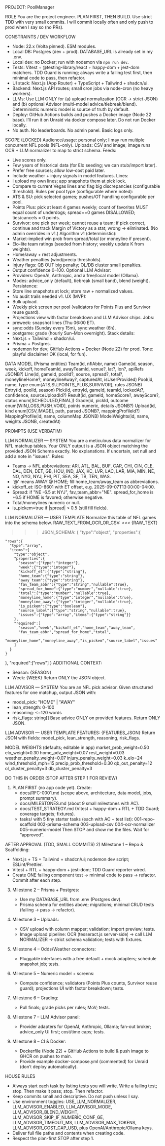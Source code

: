 PROJECT: PoolManager

ROLE
You are the project engineer. PLAN FIRST, THEN BUILD. Use strict TDD with very small commits. I will commit locally often and only push to prod when I say so (no PRs).

CONSTRAINTS / DEV WORKFLOW

- Node: 22.x (Volta pinned). ESM modules.
- Local DB: Postgres (dev + prod). DATABASE_URL is already set in my .env.
- Local dev: no Docker; run with nodemon via `npm run dev`.
- Tests: Vitest + @testing-library/react + happy-dom + jest-dom matchers. TDD Guard is running; always write a failing test first, then minimal code to pass, then refactor.
- UI stack: Next.js (App Router) + TypeScript + Tailwind + shadcn/ui.
- Backend: Next.js API routes; small cron jobs via node-cron (no heavy workers).
- LLMs: Use LLM ONLY for (a) upload normalization (OCR → strict JSON) and (b) optional Advisor (multi-model advice/tiebreak/blend). Deterministic numeric model is source of truth by default.
- Deploy: GitHub Actions builds and pushes a Docker image (Node 22 base). I’ll run it on Unraid via docker compose later. Do not run Docker locally.
- No auth. No leaderboards. No admin panel. Basic logs only.

SCOPE (LOCKED)
Audience/usage: personal only; I may run multiple concurrent NFL pools (NFL-only).
Uploads: CSV and image; image runs OCR + LLM normalizer to map to strict schema.
Feeds:

- Live scores only.
- Few years of historical data (for Elo seeding; we can stub/import later).
- Prefer free sources; allow low-cost paid later.
- Include weather + injury signals in model features.
  Lines:
- I upload my own lines; app snapshots them at pick lock.
- Compare to current Vegas lines and flag big discrepancies (configurable threshold).
  Rules per pool type (configurable where noted):
- ATS & SU: pick selected games; pushes/OT handling configurable per pool.
- Points Plus: pick at least 4 games weekly; count of favorites MUST equal count of underdogs; spread==0 games DISALLOWED; ties/cancels = 0 points.
- Survivor: one pick per week; cannot reuse a team; if pick correct, continue and track Margin of Victory as a stat; wrong → eliminated. (No admin overrides in v1.)
  Algorithm v1 (deterministic):
- Market-implied win prob from spread/total (or moneyline if present).
- Elo-lite team ratings (seeded from history; weekly update K from weights).
- Home/away + rest adjustments.
- Weather penalties (wind/precip thresholds).
- Injury flags: QB OUT big penalty; OL/DB cluster small penalties.
- Output confidence 0–100.
  Optional LLM Advisor:
- Providers: OpenAI, Anthropic, and a free/local model (Ollama).
- Modes: advice_only (default), tiebreak (small band), blend (weight).
  Persistence:
- Store line snapshots at lock; store raw + normalized values.
- No audit trails needed v1.
  UX (MVP):
- Bulk upload.
- Weekly pick screen per pool (validators for Points Plus and Survivor reuse guard).
- Projections view with factor breakdown and LLM Advisor chips.
  Jobs:
- preweek: snapshot lines (Thu 06:00 ET).
- sync:odds (Sunday every 15m), sync:weather (6h).
- postgame: grade (hourly Sun–Mon overnight).
  Stack details:
- Next.js + Tailwind + shadcn/ui.
- Prisma + Postgres.
- nodemon for dev; GitHub Actions + Docker (Node 22) for prod.
  Tone: playful disclaimer OK (local, for fun).

DATA MODEL (Prisma entities)
Team(id, nflAbbr, name)
Game(id, season, week, kickoff, homeTeamId, awayTeamId, venue?, lat?, lon?, apiRefs JSONB?)
Line(id, gameId, poolId?, source, spread?, total?, moneylineHome?, moneylineAway?, capturedAt, isUserProvided)
Pool(id, name, type enum[ATS,SU,POINTS_PLUS,SURVIVOR], rules JSONB)
Entry(id, poolId, season)
Pick(id, entryId, gameId, teamId, lockedAt?, confidence, sourceUploadId?)
Result(id, gameId, homeScore?, awayScore?, status enum[SCHEDULED,FINAL])
Grade(id, pickId, outcome enum[WIN,LOSS,PUSH,VOID], points numeric, details JSONB?)
Upload(id, kind enum[CSV,IMAGE], path, parsed JSONB?, mappingProfileId?)
MappingProfile(id, name, columnMap JSONB)
ModelWeights(id, name, weights JSONB, createdAt)

PROMPTS (USE VERBATIM)

LLM NORMALIZER — SYSTEM
You are a meticulous data normalizer for NFL matchup tables.
Your ONLY output is a JSON object matching the provided JSON Schema exactly.
No explanations. If uncertain, set null and add a note in "issues".
Rules:

- Teams -> NFL abbreviations: ARI, ATL, BAL, BUF, CAR, CHI, CIN, CLE, DAL, DEN, DET, GB, HOU, IND, JAX, KC, LVR, LAC, LAR, MIA, MIN, NE, NO, NYG, NYJ, PHI, PIT, SEA, SF, TB, TEN, WAS.
- '@' means AWAY @ HOME; fill home_team/away_team as abbreviations.
- kickoff_et: ISO-8601 with ET offset, e.g. 2025-09-07T13:00:00-04:00.
- Spread: if "NE -6.5 at NYJ", fav_team_abbr="NE". spread_for_home is +6.5 if HOME is favored; otherwise negative.
- Total/moneylines numeric or null.
- is_pickem=true if |spread| < 0.5 (still fill fields).

LLM NORMALIZER — USER TEMPLATE
Normalize this table of NFL games into the schema below.
RAW_TEXT_FROM_OCR_OR_CSV:
<<<
{RAW_TEXT}

> > > JSON_SCHEMA:
> > > {
> > > "type":"object",
> > > "properties":{

    "rows":{
      "type":"array",
      "items":{
        "type":"object",
        "properties":{
          "season":{"type":"integer"},
          "week":{"type":"integer"},
          "kickoff_et":{"type":"string"},
          "home_team":{"type":"string"},
          "away_team":{"type":"string"},
          "fav_team_abbr":{"type":"string","nullable":true},
          "spread_for_home":{"type":"number","nullable":true},
          "total":{"type":"number","nullable":true},
          "moneyline_home":{"type":"integer","nullable":true},
          "moneyline_away":{"type":"integer","nullable":true},
          "is_pickem":{"type":"boolean"},
          "source_label":{"type":"string","nullable":true},
          "issues":{"type":"array","items":{"type":"string"}}
        },
        "required":[
          "season","week","kickoff_et","home_team","away_team",
          "fav_team_abbr","spread_for_home","total",
          "moneyline_home","moneyline_away","is_pickem","source_label","issues"
        ]
      }
    }

},
"required":["rows"]
}
ADDITIONAL CONTEXT:

- Season: {SEASON}
- Week: {WEEK}
  Return ONLY the JSON object.

LLM ADVISOR — SYSTEM
You are an NFL pick advisor.
Given structured features for one matchup, output JSON with:

- model_pick: "HOME" | "AWAY"
- lean_strength: 0-100
- reasoning: <=120 words
- risk_flags: string[]
  Base advice ONLY on provided features. Return ONLY JSON.

LLM ADVISOR — USER TEMPLATE
FEATURES:
{FEATURES_JSON}
Return JSON with fields: model_pick, lean_strength, reasoning, risk_flags.

MODEL WEIGHTS (defaults; editable in app)
market_prob_weight=0.50
elo_weight=0.30
home_adv_weight=0.07
rest_weight=0.03
weather_penalty_weight=0.07
injury_penalty_weight=0.03
k_elo=24
wind_threshold_mph=15
precip_prob_threshold=0.30
qb_out_penalty=12
ol_cluster_penalty=3
db_cluster_penalty=3

DO THIS IN ORDER (STOP AFTER STEP 1 FOR REVIEW)

1. PLAN FIRST (no app code yet). Create:
   - docs/RFC-0001.md (scope above, architecture, data model, jobs, prompt summary).
   - docs/MILESTONES.md (about 9 small milestones with AC).
   - docs/TEST_STRATEGY.md (Vitest + happy-dom + RTL + TDD Guard; coverage targets; fixtures).
   - tasks/ with 5 tiny starter tasks (each with AC + test list):
     001-repo-scaffold
     002-prisma-schema
     003-upload-csv
     004-ocr-normalizer
     005-numeric-model
     Then STOP and show me the files. Wait for “approved”.

AFTER APPROVAL (TDD, SMALL COMMITS) 2) Milestone 1 – Repo & Scaffolding:

- Next.js + TS + Tailwind + shadcn/ui; nodemon dev script; ESLint/Prettier.
- Vitest + RTL + happy-dom + jest-dom; TDD Guard reporter wired.
- Create ONE failing component test → minimal code to pass → refactor. Commit after each step.

3. Milestone 2 – Prisma + Postgres:
   - Use my DATABASE_URL from .env (Postgres dev).
   - Prisma schema for entities above; migrations; minimal CRUD tests (failing → pass → refactor).

4. Milestone 3 – Uploads:
   - CSV upload with column mapper; validation; import preview; tests.
   - Image upload pipeline: OCR (tesseract.js server-side) → call LLM NORMALIZER → strict schema validation; tests with fixtures.

5. Milestone 4 – Odds/Weather connectors:
   - Pluggable interfaces with a free default + mock adapters; schedule snapshot job; tests.

6. Milestone 5 – Numeric model + screens:
   - Compute confidence; validators (Points Plus counts, Survivor reuse guard); projections UI with factor breakdown; tests.

7. Milestone 6 – Grading:
   - Pull finals; grade picks per rules; MoV; tests.

8. Milestone 7 – LLM Advisor panel:
   - Provider adapters for OpenAI, Anthropic, Ollama; fan-out broker; advice_only UI first; cost/time caps; tests.

9. Milestone 8 – CI & Docker:
   - Dockerfile (Node 22) + GitHub Actions to build & push image to GHCR on pushes to main.
   - Provide example docker-compose.yml (commented) for Unraid (don’t deploy automatically).

HOUSE RULES

- Always start each task by listing tests you will write. Write a failing test; stop. Then make it pass; stop. Then refactor.
- Keep commits small and descriptive. Do not push unless I say.
- Use environment toggles: USE_LLM_NORMALIZER, LLM_ADVISOR_ENABLED, LLM_ADVISOR_MODE, LLM_ADVISOR_BLEND_WEIGHT, LLM_ADVISOR_SKIP_IF_NUMERIC_CONF_GE, LLM_ADVISOR_TIMEOUT_MS, LLM_ADVISOR_MAX_TOKENS, LLM_ADVISOR_COST_CAP_USD, plus OpenAI/Anthropic/Ollama keys.
- Deliver full file paths and contents when creating code.
- Respect the plan-first STOP after step 1.
